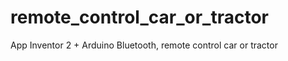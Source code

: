 # remote_control_car_or_tractor
App Inventor 2 +  Arduino Bluetooth,  remote control car or tractor
